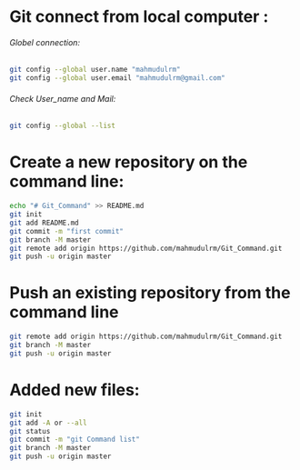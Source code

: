 # Git connect from local computer :
###### Globel connection:
```bash
git config --global user.name "mahmudulrm"
git config --global user.email "mahmudulrm@gmail.com"
```
###### Check User_name and Mail:
```bash
git config --global --list
```

# Create a new repository on the command line:
```bash
echo "# Git_Command" >> README.md
git init
git add README.md
git commit -m "first commit"
git branch -M master
git remote add origin https://github.com/mahmudulrm/Git_Command.git
git push -u origin master
```
# Push an existing repository from the command line

```bash
git remote add origin https://github.com/mahmudulrm/Git_Command.git
git branch -M master
git push -u origin master
```
# Added new files:
```bash
git init
git add -A or --all
git status
git commit -m "git Command list"
git branch -M master
git push -u origin master
```

